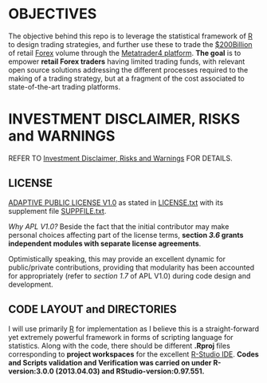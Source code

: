 # OBJECTIVES
The objective behind this repo is to leverage the statistical framework of [R](http://www.r-project.org) to design trading strategies, and further use these to trade the [$200Billion](http://www.forexbrokerz.com/news/april-retail-forex-volume-record) 
of retail [Forex](http://en.wikipedia.org/wiki/Foreign_exchange_market) volume through the 
[Metatrader4 platform](http://www.metatrader4.com/). **The goal** is to empower **retail Forex traders** having limited trading funds, with relevant open source solutions addressing the different processes required to the making of
a trading strategy, but at a fragment of the cost associated to state-of-the-art trading platforms.

# INVESTMENT DISCLAIMER, RISKS and WARNINGS
REFER TO [Investment Disclaimer, Risks and Warnings](RisksWarnings.md) FOR DETAILS.

## LICENSE
[ADAPTIVE PUBLIC LICENSE V1.0](http://opensource.org/licenses/alphabetical) as stated in [LICENSE.txt](https://github.com/florentchandelier/MT4Rstrategy/blob/master/License.txt) 
with its supplement file [SUPPFILE.txt](https://github.com/florentchandelier/MT4Rstrategy/blob/master/suppfile.txt).

*Why APL V1.0?* Beside the fact that the initial contributor may make personal choices affecting part of the license terms, **section *3.6* grants independent modules with separate license agreements**. 

Optimistically speaking, this may provide an excellent dynamic for public/private contributions, providing that modularity has been accounted for appropriately (refer to *section 1.7* of APL V1.0) during code design and development.

## CODE LAYOUT and DIRECTORIES

I will use primarily [R](http://www.r-project.org) for implementation as I believe this is a straight-forward yet extremely powerful framework in forms of scripting language for statistics. Along with the code, there should be different **.Rproj**
 files corresponding to **project workspaces** for the excellent [R-Studio IDE](http://www.rstudio.com). **Codes and Scripts validation and Verification was carried on under R-version:3.0.0 (2013.04.03) and RStudio-version:0.97.551.**
